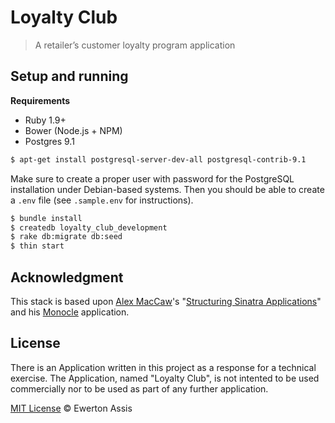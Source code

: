 # Loyalty Club

> A retailer’s customer loyalty program application

## Setup and running

**Requirements**

  * Ruby 1.9+
  * Bower (Node.js + NPM)
  * Postgres 9.1

  ```sh
  $ apt-get install postgresql-server-dev-all postgresql-contrib-9.1
  ```

Make sure to create a proper user with password for the PostgreSQL installation under Debian-based systems.
Then you should be able to create a `.env` file (see `.sample.env` for instructions).

  ```sh
  $ bundle install
  $ createdb loyalty_club_development
  $ rake db:migrate db:seed
  $ thin start
  ```

## Acknowledgment

This stack is based upon [Alex MacCaw](https://twitter.com/maccaw)'s "[Structuring Sinatra Applications](http://blog.sourcing.io/structuring-sinatra)"
and his [Monocle](https://github.com/maccman/monocle) application.

## License

There is an Application written in this project as a response for a technical exercise. The Application,
named "Loyalty Club", is not intented to be used commercially nor to be used as part of any further
application.

[MIT License](http://ewerton-araujo.mit-license.org/) &copy; Ewerton Assis
